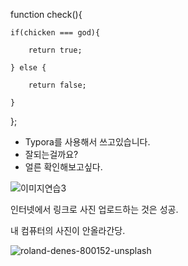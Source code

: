 function check(){

	if(chicken === god){
	
		return true;
	
	} else {
	
		return false;
	
	}

};



- Typora를 사용해서 쓰고있습니다.
- 잘되는걸까요?
- 얼른 확인해보고싶다.


![이미지연습3](https://images.unsplash.com/photo-1535665354111-287c38606b60?ixlib=rb-0.3.5&ixid=eyJhcHBfaWQiOjEyMDd9&s=f50de25037439abe3e44552a4b7ad3bc&auto=format&fit=crop&w=500&q=60)

인터넷에서 링크로 사진 업로드하는 것은 성공.



내 컴퓨터의 사진이 안올라간당.

![roland-denes-800152-unsplash](C:\Users\ParkJunWoo\Desktop\roland-denes-800152-unsplash.jpg)


